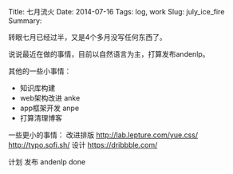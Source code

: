 Title: 七月流火
Date: 2014-07-16
Tags: log, work
Slug: july_ice_fire
Summary:

转眼七月已经过半，又是4个多月没写任何东西了。

说说最近在做的事情，目前以自然语言为主，打算发布andenlp。

其他的一些小事情：
- 知识库构建
- web架构改进 anke
- app框架开发 anpe
- 打算清理博客

一些更小的事情：
改进排版
<http://lab.lepture.com/yue.css/>
<http://typo.sofi.sh/>
设计
https://dribbble.com/

计划
发布 andenlp done

